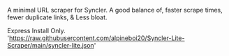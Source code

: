A minimal URL scraper for Syncler. A good balance of, faster scrape times, fewer duplicate links, & Less bloat.

Express Install Only.
'https://raw.githubusercontent.com/alpineboi20/Syncler-Lite-Scraper/main/syncler-lite.json'
